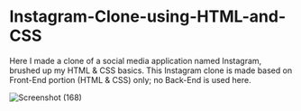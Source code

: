# Instagram-Clone-using-HTML-and-CSS
Here I made a clone of a social media application named Instagram, brushed up my HTML &amp; CSS basics. This Instagram clone is made based on Front-End portion (HTML &amp; CSS) only; no Back-End is used here.

![Screenshot (168)](https://user-images.githubusercontent.com/102848153/210102300-ecd1c624-54b5-4235-82cd-de90adfe64b9.png)
